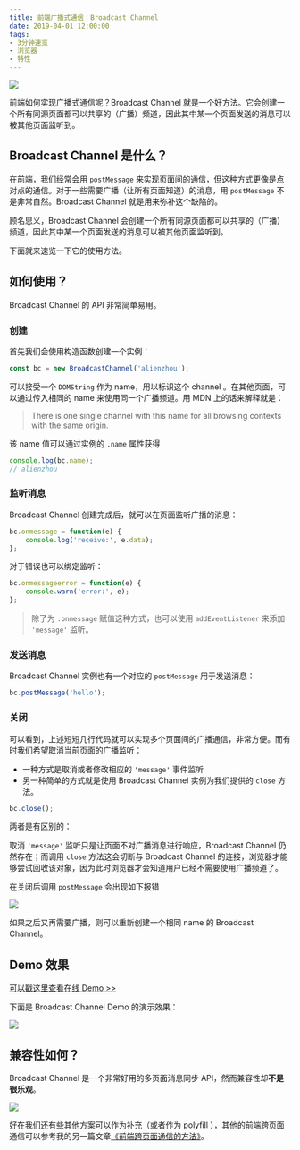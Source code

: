 ```yaml
---
title: 前端广播式通信：Broadcast Channel
date: 2019-04-01 12:00:00
tags:
- 3分钟速览
- 浏览器
- 特性
---
```


![](/img/broadcast.jpg)

前端如何实现广播式通信呢？Broadcast Channel 就是一个好方法。它会创建一个所有同源页面都可以共享的（广播）频道，因此其中某一个页面发送的消息可以被其他页面监听到。

<!-- more -->

## Broadcast Channel 是什么？

在前端，我们经常会用 `postMessage` 来实现页面间的通信，但这种方式更像是点对点的通信。对于一些需要广播（让所有页面知道）的消息，用 `postMessage` 不是非常自然。Broadcast Channel 就是用来弥补这个缺陷的。

顾名思义，Broadcast Channel 会创建一个所有同源页面都可以共享的（广播）频道，因此其中某一个页面发送的消息可以被其他页面监听到。

下面就来速览一下它的使用方法。

## 如何使用？

Broadcast Channel 的 API 非常简单易用。

### 创建

首先我们会使用构造函数创建一个实例：

```JavaScript
const bc = new BroadcastChannel('alienzhou');
```

可以接受一个 `DOMString` 作为 name，用以标识这个 channel 。在其他页面，可以通过传入相同的 name 来使用同一个广播频道。用 MDN 上的话来解释就是：

> There is one single channel with this name for all browsing contexts with the same origin.

该 name 值可以通过实例的 `.name` 属性获得

```JavaScript
console.log(bc.name);
// alienzhou
```

### 监听消息

Broadcast Channel 创建完成后，就可以在页面监听广播的消息：

```JavaScript
bc.onmessage = function(e) {
    console.log('receive:', e.data);
};
```

对于错误也可以绑定监听：

```JavaScript
bc.onmessageerror = function(e) {
    console.warn('error:', e);
};
```

> 除了为 `.onmessage` 赋值这种方式，也可以使用 `addEventListener` 来添加 `'message'` 监听。

### 发送消息

Broadcast Channel 实例也有一个对应的 `postMessage` 用于发送消息：

```JavaScript
bc.postMessage('hello');
```

### 关闭

可以看到，上述短短几行代码就可以实现多个页面间的广播通信，非常方便。而有时我们希望取消当前页面的广播监听：

- 一种方式是取消或者修改相应的 `'message'` 事件监听
- 另一种简单的方式就是使用 Broadcast Channel 实例为我们提供的 `close` 方法。

```JavaScript
bc.close();
```

两者是有区别的：

取消 `'message'` 监听只是让页面不对广播消息进行响应，Broadcast Channel 仍然存在；而调用 `close` 方法这会切断与 Broadcast Channel 的连接，浏览器才能够尝试回收该对象，因为此时浏览器才会知道用户已经不需要使用广播频道了。

在关闭后调用 `postMessage` 会出现如下报错

![](/img/169d80b1620cdac9.png)

如果之后又再需要广播，则可以重新创建一个相同 name 的 Broadcast Channel。

## Demo 效果

[可以戳这里查看在线 Demo >>](https://alienzhou.github.io/broadcast-channel/)

下面是 Broadcast Channel Demo 的演示效果：

![](/img/169d8452cef80241.gif)

## 兼容性如何？

Broadcast Channel 是一个非常好用的多页面消息同步 API，然而兼容性却**不是很乐观**。

![](/img/169d80efd65b5401.png)

好在我们还有些其他方案可以作为补充（或者作为 polyfill ），其他的前端跨页面通信可以参考我的另一篇文章[《前端跨页面通信的方法》](/2019/04/01/cross-tab-communication-in-frontend/)。
